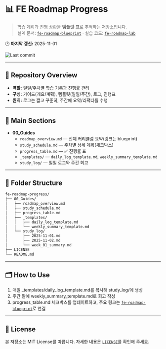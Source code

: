 # 📊 FE Roadmap Progress

> 학습 계획과 진행 상황을 **템플릿·표**로 추적하는 저장소입니다.  
> 설계 문서: [`fe-roadmap-blueprint`](https://github.com/seungyeub/fe-roadmap-blueprint) · 실습 코드: [`fe-roadmap-lab`](https://github.com/seungyeub/fe-roadmap-lab)

🕒 **마지막 갱신:** 2025-11-01

![Last commit](https://img.shields.io/github/last-commit/seungyeub/fe-roadmap-progress?label=last%20updated)

---

## 📘 Repository Overview
- **역할:** 일일/주차별 학습 기록과 진행률 관리
- **구성:** 가이드(개요/계획), 템플릿(일일/주간), 로그, 진행표
- **원칙:** 로그는 짧고 꾸준히, 주간에 요약/리팩터를 수행

---

## 🧱 Main Sections
- **00_Guides**
  - `roadmap_overview.md` — 전체 커리큘럼 요약(링크는 blueprint)
  - `study_schedule.md` — 주차별 상세 계획(체크박스)
  - `progress_table.md` — ✅ 진행률 표
  - `_templates/` — `daily_log_template.md`, `weekly_summary_template.md`
  - `study_log/` — 일일 로그와 주간 회고

---

## 📂 Folder Structure
```bash
fe-roadmap-progress/
├── 00_Guides/
│   ├── roadmap_overview.md
│   ├── study_schedule.md
│   ├── progress_table.md
│   ├── _templates/
│   │   ├── daily_log_template.md
│   │   └── weekly_summary_template.md
│   └── study_log/
│       ├── 2025-11-01.md
│       ├── 2025-11-02.md
│       └── week_01_summary.md
├── LICENSE
└── README.md
```

---

## 🗂️ How to Use

1. 매일 _templates/daily_log_template.md를 복사해 study_log/에 생성
2. 주간 말에 weekly_summary_template.md로 회고 작성
3. progress_table.md 체크박스를 업데이트하고, 주요 링크는 [`fe-roadmap-blueprint`](https://github.com/seungyeub/fe-roadmap-blueprint)로 연결

---

## 🧩 License

본 저장소는 MIT License를 따릅니다. 자세한 내용은 [`LICENSE`](https://github.com/seungyeub/fe-roadmap-progress/blob/master/LICENSE)를 확인해 주세요.

